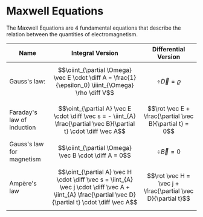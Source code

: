 # Maxwell Equations
<div class="definition">
The Maxwell Equations are 4 fundamental equations that describe the relation between the quantities of electromagnetism.
</div>

| Name | Integral Version | Differential Version |
|---|---|---|
| Gauss's law: | $$\oiint_{\partial \Omega} \vec E \cdot \diff A = \frac{1}{\epsilon_0} \iiint_{\Omega} \rho \diff V$$  | $$\div \vec D = \varrho$$ | 
| Faraday's law of induction | $$\oint_{\partial A} \vec E \cdot \diff \vec s = - \iint_{A} \frac{\partial \vec B}{\partial t} \cdot \diff \vec A$$ |  $$\rot \vec E + \frac{\partial \vec B}{\partial t} = 0$$ |
| Gauss's law for magnetism | $$\oiint_{\partial \Omega} \vec B \cdot \diff A = 0$$ | $$\div \vec B = 0$$ |
| Ampère's law | $$\oint_{\partial A} \vec H \cdot \diff \vec s = \iint_{A} \vec j \cdot \diff \vec A + \iint_{A} \frac{\partial \vec D}{\partial t} \cdot \diff \vec A$$ | $$\rot \vec H = \vec j + \frac{\partial \vec D}{\partial t}$$ |



